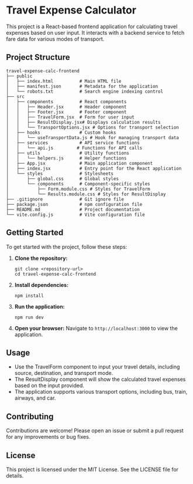 # Travel Expense Calculator

This project is a React-based frontend application for calculating travel expenses based on user input. It interacts with a backend service to fetch fare data for various modes of transport.

## Project Structure

```
travel-expense-calc-frontend
├── public
│   ├── index.html          # Main HTML file
│   ├── manifest.json       # Metadata for the application
│   └── robots.txt          # Search engine indexing control
├── src
│   ├── components          # React components
│   │   ├── Header.jsx      # Header component
│   │   ├── Footer.jsx      # Footer component
│   │   ├── TravelForm.jsx  # Form for user input
│   │   ├── ResultDisplay.jsx# Displays calculation results
│   │   └── TransportOptions.jsx # Options for transport selection
│   ├── hooks               # Custom hooks
│   │   └── useTransportData.js # Hook for managing transport data
│   ├── services            # API service functions
│   │   └── api.js         # Functions for API calls
│   ├── utils               # Utility functions
│   │   └── helpers.js      # Helper functions
│   ├── App.jsx             # Main application component
│   ├── index.jsx           # Entry point for the React application
│   └── styles              # Stylesheets
│       ├── global.css      # Global styles
│       └── components      # Component-specific styles
│           ├── Form.module.css # Styles for TravelForm
│           └── Results.module.css # Styles for ResultDisplay
├── .gitignore              # Git ignore file
├── package.json            # npm configuration file
├── README.md               # Project documentation
└── vite.config.js          # Vite configuration file
```

## Getting Started

To get started with the project, follow these steps:

1. **Clone the repository:**
   ```
   git clone <repository-url>
   cd travel-expense-calc-frontend
   ```

2. **Install dependencies:**
   ```
   npm install
   ```

3. **Run the application:**
   ```
   npm run dev
   ```

4. **Open your browser:**
   Navigate to `http://localhost:3000` to view the application.

## Usage

- Use the TravelForm component to input your travel details, including source, destination, and transport mode.
- The ResultDisplay component will show the calculated travel expenses based on the input provided.
- The application supports various transport options, including bus, train, airways, and car.

## Contributing

Contributions are welcome! Please open an issue or submit a pull request for any improvements or bug fixes.

## License

This project is licensed under the MIT License. See the LICENSE file for details.